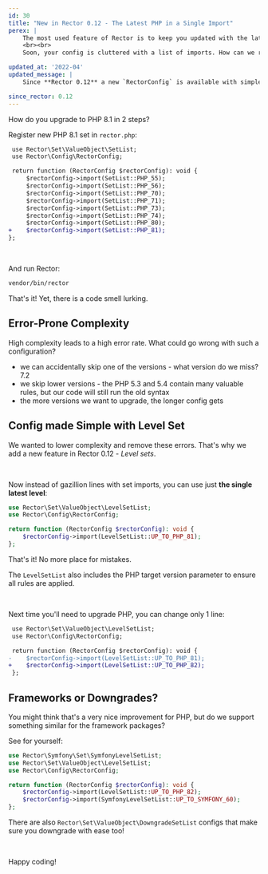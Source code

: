 ```yaml
---
id: 30
title: "New in Rector 0.12 - The Latest PHP in a Single Import"
perex: |
    The most used feature of Rector is to keep you updated with the latest PHP. PHP 8.1 was released almost a month ago, so many projects started to use Rector to upgrade to PHP 8.1. There is a new import in your `rector.php` with every new version.
    <br><br>
    Soon, your config is cluttered with a list of imports. How can we reduce this complexity to a single line? How can we handle your-favorite-framework upgrade in second?

updated_at: '2022-04'
updated_message: |
    Since **Rector 0.12** a new `RectorConfig` is available with simpler and easier to use config methods.

since_rector: 0.12
---
```


How do you upgrade to PHP 8.1 in 2 steps?

Register new PHP 8.1 set in `rector.php`:

```diff
 use Rector\Set\ValueObject\SetList;
 use Rector\Config\RectorConfig;

 return function (RectorConfig $rectorConfig): void {
     $rectorConfig->import(SetList::PHP_55);
     $rectorConfig->import(SetList::PHP_56);
     $rectorConfig->import(SetList::PHP_70);
     $rectorConfig->import(SetList::PHP_71);
     $rectorConfig->import(SetList::PHP_73);
     $rectorConfig->import(SetList::PHP_74);
     $rectorConfig->import(SetList::PHP_80);
+    $rectorConfig->import(SetList::PHP_81);
};
```

<br>

And run Rector:

```bash
vendor/bin/rector
```

That's it! Yet, there is a code smell lurking.

## Error-Prone Complexity

High complexity leads to a high error rate. What could go wrong with such a configuration?

* we can accidentally skip one of the versions - what version do we miss? 7.2
* we skip lower versions - the PHP 5.3 and 5.4 contain many valuable rules, but our code will still run the old syntax
* the more versions we want to upgrade, the longer config gets

## Config made Simple with Level Set

We wanted to lower complexity and remove these errors. That's why we add a new feature in Rector 0.12 - *Level sets*.

<br>

Now instead of gazillion lines with set imports, you can use just **the single latest level**:

```php
use Rector\Set\ValueObject\LevelSetList;
use Rector\Config\RectorConfig;

return function (RectorConfig $rectorConfig): void {
    $rectorConfig->import(LevelSetList::UP_TO_PHP_81);
};
```

That's it! No more place for mistakes.

The `LevelSetList` also includes the PHP target version parameter to ensure all rules are applied.

<br>

Next time you'll need to upgrade PHP, you can change only 1 line:

```diff
 use Rector\Set\ValueObject\LevelSetList;
 use Rector\Config\RectorConfig;

 return function (RectorConfig $rectorConfig): void {
-    $rectorConfig->import(LevelSetList::UP_TO_PHP_81);
+    $rectorConfig->import(LevelSetList::UP_TO_PHP_82);
 };
```

## Frameworks or Downgrades?

You might think that's a very nice improvement for PHP, but do we support something similar for the framework packages?

See for yourself:

```php
use Rector\Symfony\Set\SymfonyLevelSetList;
use Rector\Set\ValueObject\LevelSetList;
use Rector\Config\RectorConfig;

return function (RectorConfig $rectorConfig): void {
    $rectorConfig->import(LevelSetList::UP_TO_PHP_82);
    $rectorConfig->import(SymfonyLevelSetList::UP_TO_SYMFONY_60);
};
```

There are also `Rector\Set\ValueObject\DowngradeSetList` configs that make sure you downgrade with ease too!

<br>

Happy coding!


